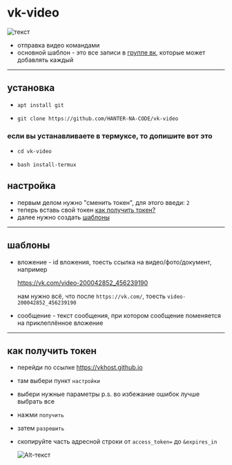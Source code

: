vk-video
========
![текст](https://sun9-82.userapi.com/s/v1/if2/oJ68gg3NEQCB0OUXaiB1TuZjoXMrFVQ0iUAULZX0RP4NN6sDjog1hyXkncG-_y7u-xAYswzIuimHEZ6fOgyZpHE3.jpg?size=1196x400&quality=96&type=album)
- отправка видео командами
- основной шаблон - это все записи в [группе вк](https://vk.com/vk.video_userbot), которые может добавлять каждый
____
## установка
-     apt install git
-     git clone https://github.com/HANTER-NA-CODE/vk-video
### если вы устанавливаете в термуксе, то допишите вот это
-     cd vk-video
-     bash install-termux

## настройка
- первым делом нужно "сменить токен", для этого введи: `2`
- теперь вставь свой токен [как получить токен?](#как-получить-токен)
- далее нужно создать [шаблоны](#шаблоны)
____

## шаблоны
- вложение - id вложения, тоесть ссылка на видео/фото/документ, например

    https://vk.com/video-200042852_456239190
    
    нам нужно всё, что после `https://vk.com/`, тоесть `video-200042852_456239190`
- сообщение - текст сообщения, при котором сообщение поменяется на приклеплённое вложение
____
## как получить токен ##
- перейди по ссылке https://vkhost.github.io
- там выбери пункт `настройки`
- выбери нужные параметры p.s. во избежание ошибок лучше выбрать все
- нажми `получить`
- затем `разрешить`
- скопируйте часть адресной строки от `access_token=` до `&expires_in`

     ![Alt-текст](https://sun9-39.userapi.com/impf/qf7ttaWiqX-JtP7vr3A7N_vk3GqN_-LO5WTEkQ/u_Oig4krD58.jpg?size=1179x56&quality=96&sign=f48c639fc76ab4f0e1aaa380db03cbbf&type=album)
